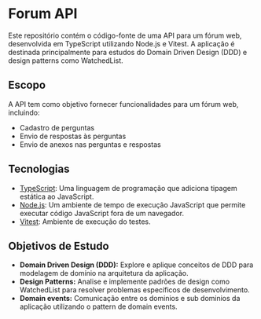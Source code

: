 # Forum API

Este repositório contém o código-fonte de uma API para um fórum web, desenvolvida em TypeScript utilizando Node.js e Vitest. A aplicação é destinada principalmente para estudos do Domain Driven Design (DDD) e design patterns como WatchedList.

## Escopo

A API tem como objetivo fornecer funcionalidades para um fórum web, incluindo:

- Cadastro de perguntas
- Envio de respostas às perguntas
- Envio de anexos nas perguntas e respostas

## Tecnologias

- [TypeScript](https://www.typescriptlang.org/): Uma linguagem de programação que adiciona tipagem estática ao JavaScript.
- [Node.js](https://nodejs.org/): Um ambiente de tempo de execução JavaScript que permite executar código JavaScript fora de um navegador.
- [Vitest](https://vitest.dev): Ambiente de execução do testes.

## Objetivos de Estudo

- **Domain Driven Design (DDD):** Explore e aplique conceitos de DDD para modelagem de domínio na arquitetura da aplicação.
- **Design Patterns:** Analise e implemente padrões de design como WatchedList para resolver problemas específicos de desenvolvimento.
- **Domain events:** Comunicação entre os dominios e sub dominios da aplicação utilizando o pattern de domain events.
